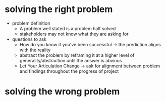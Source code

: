 # solving the right problem
- problem definition
    - A problem well stated is a problem half solved
    - stakeholders may not know what they are asking for
- questions to ask
    - How do you know if you’ve been successful  -> the prediction aligns with the reality
    - abstract the problem by reframing it at a higher level of generality/abstraction until the answer is abvious
    - Let Your Articulation Change -> ask for alignment between problem and findings throughout the progress of project

# solving the wrong problem